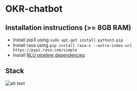 # OKR-chatbot

## Installation instructions (>= 8GB RAM)

- Install pip3 using `sudo apt-get install python3-pip`
- Install rasa using `pip install rasa-x --extra-index-url https://pypi.rasa.com/simple`
- Install [NLU pipeline dependencies](http://rasa.com/docs/rasa/user-guide/installation/#nlu-pipeline-dependencies)

## Stack

![alt text](https://www.lucidchart.com/publicSegments/view/41f6bf32-6af7-432e-bd61-b1e6288c6763/image.png "stack")